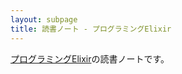 ```yaml
---
layout: subpage
title: 読書ノート - プログラミングElixir
---
```


[プログラミングElixir](/workshop/10-elixir)の読書ノートです。